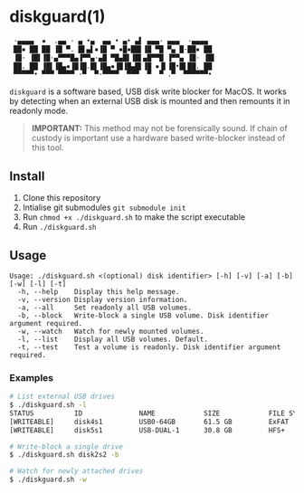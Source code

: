 # diskguard(1)

```bash
 ·▄▄▄▄  ▪  .▄▄ · ▄ •▄  ▄▄ • ▄• ▄▌ ▄▄▄· ▄▄▄  ·▄▄▄▄  
 ██▪ ██ ██ ▐█ ▀. █▌▄▌▪▐█ ▀ ▪█▪██▌▐█ ▀█ ▀▄ █·██▪ ██ 
 ▐█· ▐█▌▐█·▄▀▀▀█▄▐▀▀▄·▄█ ▀█▄█▌▐█▌▄█▀▀█ ▐▀▀▄ ▐█· ▐█▌
 ██. ██ ▐█▌▐█▄▪▐█▐█.█▌▐█▄▪▐█▐█▄█▌▐█ ▪▐▌▐█•█▌██. ██ 
 ▀▀▀▀▀• ▀▀▀ ▀▀▀▀ ·▀  ▀·▀▀▀▀  ▀▀▀  ▀  ▀ .▀  ▀▀▀▀▀▀•
```

`diskguard` is a software based, USB disk write blocker for MacOS. It works by detecting when an external USB disk is mounted and then remounts it in readonly mode.

> **IMPORTANT:** This method may not be forensically sound. If chain of custody is important use a hardware based write-blocker instead of this tool. 

## Install

1. Clone this repository
2. Intialise git submodules `git submodule init`
3. Run `chmod +x ./diskguard.sh` to make the script executable
4. Run `./diskguard.sh`

## Usage

```
Usage: ./diskguard.sh <(optional) disk identifier> [-h] [-v] [-a] [-b] [-w] [-l] [-t]
  -h, --help    Display this help message.
  -v, --version Display version information.
  -a, --all     Set readonly all USB volumes.
  -b, --block   Write-block a single USB volume. Disk identifier argument required.
  -w, --watch   Watch for newly mounted volumes.
  -l, --list    Display all USB volumes. Default.
  -t, --test    Test a volume is readonly. Disk identifier argument required.
```

### Examples

```bash
# List external USB drives
$ ./diskguard.sh -l
STATUS          ID              NAME            SIZE            FILE SYSTEM             MOUNT
[WRITEABLE]     disk4s1         USB0-64GB       61.5 GB         ExFAT                   /Volumes/USB0-64GB
[WRITEABLE]     disk5s1         USB-DUAL-1      30.8 GB         HFS+                    /Volumes/USB-DUAL-1
```

```bash
# Write-block a single drive
$ ./diskguard.sh disk2s2 -b
```

```bash
# Watch for newly attached drives
$ ./diskguard.sh -w
```


